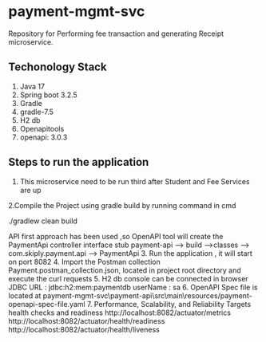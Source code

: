 # payment-mgmt-svc
Repository for Performing fee transaction and generating Receipt microservice.

## Techonology Stack
1. Java 17
2. Spring boot 3.2.5
3. Gradle
4. gradle-7.5
5. H2 db
6. Openapitools 
7. openapi: 3.0.3

## Steps to run the application
1. This microservice need to be run third after Student and Fee Services are up 

2.Compile the Project using gradle build by running command in cmd

   ./gradlew clean build

   API first approach has been used ,so OpenAPI tool will create the PaymentApi controller interface stub
   payment-api --> build -->classes --> com.skiply.payment.api --> PaymentApi
3. Run the application , it will start on port 8082
4. Import the Postman collection Payment.postman_collection.json, located in project root directory and execute the curl requests
5. H2 db console can be connected in browser
   JDBC URL : jdbc:h2:mem:paymentdb
   userName : sa
6. OpenAPI Spec file is located at
   payment-mgmt-svc\payment-api\src\main\resources/payment-openapi-spec-file.yaml
7. Performance, Scalability, and Reliability Targets
      health checks and readiness
      http://localhost:8082/actuator/metrics
      http://localhost:8082/actuator/health/readiness
      http://localhost:8082/actuator/health/liveness
